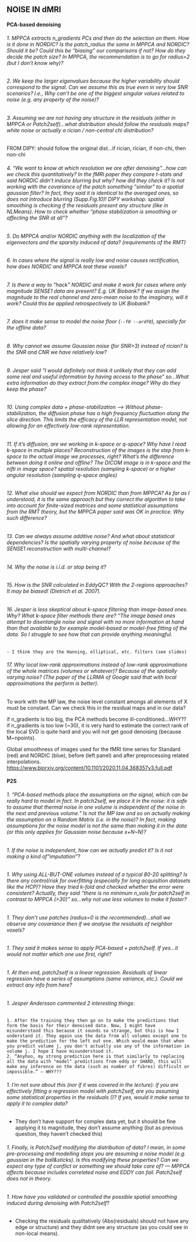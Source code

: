 ## NOISE IN dMRI


#### PCA-based denoising

###### 1. MPPCA extracts n_gradients PCs and then do the selection on them. How is it done in NORDIC? Is the patch_radius the same in MPPCA and NORDIC? Should it be? Could this be “biasing” our comparisons if not? How do they decide the patch size? In MPPCA, the recommendation is to go for radius=2 (but I don’t know why)?

###### 2. We keep the larger eigenvalues because the higher variability should correspond to the signal. Can we assume this as true even in very low SNR scenarios? I.e., Why can’t be one of the biggest singular values related to noise (e.g. any property of the noise)?

###### 3. Assuming we are not having any structure in the residuals (either in MPPCA or Patch2self)…what distribution should follow the residuals maps? white noise or actually a rician / non-central chi distribution?
FROM DIPY: should follow the original dist…if rician, rician, if non-chi, then non-chi


###### 4. “We want to know at which resolution we are after denoising”…how can we check this quantitatively? In the fMRI paper they compare t-stats and said NORDIC didn’t induce blurring but why? how did they check it? Is not working with the covariance of the patch something “similar” to a spatial gaussian filter? In fact, they said it is identical to the averaged ones, so does not introduce blurring (Supp.Fig.10)! DIPY workshop: spatial smoothing is checking if the residuals present any structure (like in NLMeans). How to check whether “phase stabilization is smoothing or affecting the SNR at all”?

###### 5. Do MPPCA and/or NORDIC anything with the localization of the eigenvectors and the sparsity induced of data? (requirements of the RMT)

###### 6. In cases where the signal is really low and noise causes rectification, how does NORDIC and MPPCA teat these voxels?

###### 7. Is there a way to "hack" NORDIC and make it work for cases where only magnitude SENSE1 data are present? E.g. UK Biobank? If we assign the magnitude to the real channel and zero-mean noise to the imaginary, will it work? Could this be applied retrospectively to UK Biobank?

###### 7. does it make sense to model the noise floor (`--f0 --ardf0`), specially for the offline data?


###### 8. Why cannot we assume Gaussian noise (for SNR>3) instead of rician? Is the SNR and CNR we have relatively low?

###### 9. Jesper said “I would definitely not think it unlikely that they can add some real and useful information by having access to the phase” so…What extra information do they extract from the complex image? Why do they keep the phase? 

###### 10. Using complex data + phase-stabilization —> Without phase-stabilization, the diffusion phase has a high frequency fluctuation along the slice direction. This limits the efficacy of the LLR representation model, not allowing for an effectively low-rank representation.

###### 11. If it’s diffusion, are we working in k-space or q-space? Why have I read k-space in multiple places? Reconstruction of the images is the step from k-space to the actual image we processes, right? What’s the difference between doing it online and offline? The DICOM image is in k-space and the nifti in image space? spatial resolution (sampling k-space) or a higher angular resolution (sampling q-space angles)

###### 12. What else should we expect from NORDIC than from MPPCA? As far as I understood, it is the same approach but they correct the algorithm to take into account for finite-sized matrices and some statistical assumptions from the RMT theory, but the MPPCA paper said was OK in practice. Why such difference?

###### 13. Can we always assume additive noise? And what about statistical dependencies? Is the spatially varying property of noise because of the SENSE1 reconstruction with multi-channel?

###### 14. Why the noise is i.i.d. or stop being it?
  
###### 15. How is the SNR calculated in EddyQC? With the 2-regions approaches? It may be biased! (Dietrich et al. 2007).

###### 16. Jesper is less skeptical about k-space filtering than image-based ones. Why? What k-space filter methods there are? “The image based ones attempt to disentangle noise and signal with no more information at hand than that available to for example model-based or model-free fitting of the data. So I struggle to see how that can provide anything meaningful.
    - I think they are the Hanning, elliptical, etc. filters (see slides)

###### 17. Why local low-rank approximations instead of low-rank approximations of the whole matrices (volumes or whatever)? Because of the spatially varying noise? (The paper of the LLRMA of Google said that with local approximations the perform is better).


To work with the MP law, the noise level constant amongs all elements of X must be constant. Can we check this in the residual maps and in our data? 

if n_gradients is too big, the PCA methods become ill-conditioned…WHY??
if n_gradients is too low (~30), it is very hard to estimate the correct rank of the local SVD is quite hard and you will not get good denoising (because M~npoints).

Global smoothness of images used for the fMRI time series for Standard (red) and NORDIC (blue), before (left panel) and after preprocessing related interpolations.
https://www.biorxiv.org/content/10.1101/2020.11.04.368357v3.full.pdf


#### P2S

###### 1. “PCA-based methods place the assumptions on the signal, which can be really hard to model in fact. In patch2self, we place it in the noise: it is safe to assume that thermal noise in one volume is independent of the noise in the next and previous volume.” Is not the MP law and so on actually making the assumption on a Random Matrix (i.e. in the noise)? In fact, making assumptions for the noise model is not the same than making it in the data (or this only applies for Gaussian noise because x+N~N)?

###### 1. If the noise is independent, how can we actually predict it? Is it not making a kind of“imputation”?

###### 1. Why using ALL-BUT-ONE volumes instead of a typical 80-20 splitting? Is there any control/risk for overfitting (especially for long acquisition datasets like the HCP)? Have they tried k-fold and checked whether the error were consistent? Actually, they said “there is no minimum n_vols for patch2self in contrast to MPPCA (>30)” so…why not use less volumes to make it faster?

###### 1. They don’t use patches (radius=0 is the recommended)…shall we observe any covariance then if we analyse the residuals of neighbor voxels?

###### 1. They said it makes sense to apply PCA-based + patch2self. If yes…it would not matter which one use first, right?

###### 1. At then end, patch2self is a linear regression. Residuals of linear regression have a series of assumptions (same variance, etc.). Could we extract any info from here?


###### 1. Jesper Andersson commented 2 interesting things:
	1. After the training they then go on to make the predictions that form the basis for their denoised data. Now, I might have misunderstood this because it sounds so strange, but this is how I understand it. They again use the data from all volumes except one to make the prediction for the left out one. Which would mean that when you predict volume j, you don't actually use any of the information in volume j. I hope I have misunderstood it.
	2. “Anyhoo, my strong prediction here is that similarly to replacing all the data with "model" predictions from eddy or SHARD, this will make any inference on the data (such as number of fibres) difficult or impossible.” — WHY???

###### 1. I’m not sure about this (nor if it was covered in the lecture): if you are effectively fitting a regression model with patch2self, are you assuming some statistical properties in the residuals ()? If yes, would it make sense to apply it to complex data? 
- They don’t have support for complex data yet, but it should be fine applying it to magnitude, they don’t assume anything (but as previous question, they haven’t checked this)


###### 1. Finally, is Patch2self modifying the distribution of data? I mean, in some pre-processing and modelling steps you are assuming a noise model (e.g. gaussian in the ball&sticks). Is this modifying these properties? Can we expect any type of conflict or something we should take care of? — MPPCA affects because includes correlated noise and EDDY can fail. Patch2self does not in theory.


###### 1. How have you validated or controlled the possible spatial smoothing induced during denoising with Patch2self? 
- Checking the residuals qualitatively (Abs(residuals) should not have any edge or structure) and they didnt see any structure (as you could see in non-local means).